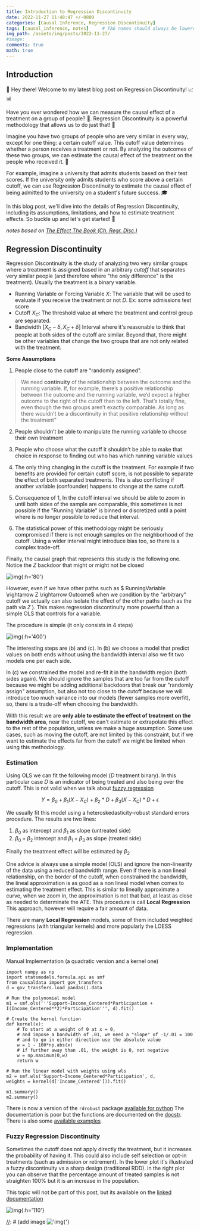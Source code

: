 ```yaml
---
title: Introduction to Regression Discontinuity
date: 2022-11-27 11:48:47 +/-0800
categories: [Causal Inference, Regression Discontinuity]
tags: [causal_inference, notes]     # TAG names should always be lowercase
img_path: /assets/img/posts/2022-11-27/
#image: 
comments: true
math: true
---
```


## Introduction 
👋 Hey there! Welcome to my latest blog post on Regression Discontinuity! 📈📊

Have you ever wondered how we can measure the causal effect of a treatment on a group of people? 🤔. Regression Discontinuity is a powerful methodology that allows us to do just that! 🙌

Imagine you have two groups of people who are very similar in every way, except for one thing: a certain cutoff value. This cutoff value determines whether a person receives a treatment or not. By analyzing the outcomes of these two groups, we can estimate the causal effect of the treatment on the people who received it. 🤯

For example, imagine a university that admits students based on their test scores. If the university only admits students who score above a certain cutoff, we can use Regression Discontinuity to estimate the causal effect of being admitted to the university on a student's future success. 🎓

In this blog post, we'll dive into the details of Regression Discontinuity, including its assumptions, limitations, and how to estimate treatment effects. So buckle up and let's get started! 🚀

*notes based on [The Effect The Book (Ch. Regr. Disc.)][1]*

## Regression Discontinuity
Regression Discontinuity is the study of analyzing two very similar groups where a treatment is assigned based in an arbitrary *cutoff* that separates very similar people (and therefore where "the only difference" is the treatment). Usually the treatment is a binary variable. 

- Running Variable or Forcing Variable $X$: The variable that will be used to evaluate if you receive the treatment or not $D$. Ex: some admissions test score 
- Cutoff $X_C$: The threshold value at where the treatment and control group are separated. 
- Bandwidth $[X_C - \delta, X_C + \delta]$ Interval where it's reasonable to think that people at both sides of the cutoff are similar. Beyond that, there might be other variables that change the two groups that are not only related with the treatment. 

**Some Assumptions**

1. People close to the cutoff are "randomly assigned". 
> We need **continuity** of the relationship between the outcome and the running variable. If, for example, there’s a positive relationship between the outcome and the running variable, we’d expect a higher outcome to the right of the cutoff than to the left. That’s totally fine, even though the two groups aren’t exactly comparable. As long as there wouldn’t be a discontinuity in that positive relationship without the treatment”

2. People shouldn’t be able to manipulate the running variable to choose their own treatment 

3. People who choose what the cutoff it shouldn’t be able to make that choice in response to finding out who has which running variable values

4. The only thing changing in the cutoff is the treatment. For example if two benefits are provided for certain cutoff score, is not possible to separate the effect of both separated treatments. This is also conflicting if another variable (confounder) happens to change at the same cutoff. 

5. Consequence of 1, In the cutoff interval we should be able to zoom in until both sides of the sample are comparable, this sometimes is not possible if the "Running Variable" is binned or discretized until a point where is no longer possible to reduce that interval. 

6. The statistical power of this methodology might be seriously compromised if there is not enough samples on the neighborhood of the cutoff. Using a wider interval might introduce bias too, so there is a complex trade-off. 

Finally, the causal graph that represents this study is the following one. Notice the $Z$ backdoor that might or might not be closed 

![img](regressiondiscontinuity-dag-1.png){:h='80'}


However, even if we have other paths such as $ RunningVariable \rightarrow Z \rightarrow Outcome$ when we condition by the "arbitrary" cutoff we actually can also isolate the effect of the other paths (such as the path via $Z$ ). This makes regression discontinuity more powerful than a simple OLS that controls for a variable. 

The procedure is simple (it only consists in 4 steps)

![img](regressiondiscontinuity-animation-1.png){:h='400'}


The interesting steps are (b) and (c). In (b) we choose a model that predict values on both ends without using the bandwidth interval also we fit two models one per each side. 

In (c) we constrained the model and re-fit it in the bandwidth region (both sides again). We should ignore the samples that are too far from the cutoff because we might be adding additional backdoors that break our "randomly assign" assumption, but also not too close to the cutoff because we will introduce too much variance into our models (fewer samples more overfit), so, there is a trade-off when choosing the bandwidth. 

With this result we are **only able to estimate the effect of treatment on the bandwidth area**, near the cutoff, we can't estimate or extrapolate this effect to the rest of the population, unless we make a huge assumption. Some use cases, such as moving the cutoff, are not limited by this constraint, but if we want to estimate the effects far from the cutoff we might be limited when using this methodology. 

### Estimation 

Using OLS we can fit the following model ($D$ treatment binary). In this particular case $D$ is an indicator of being treated and also being over the cutoff. This is not valid when we talk about [fuzzy regression](#fuzzy-regression-discontinuity)

$$ Y = \beta_0 + \beta_1(X-X_C) + \beta_2*D+\beta_3(X-X_C)*D+ \epsilon
$$

We usually fit this model using a heteroskedasticity-robust standard errors procedure. The results are two lines:

1. $\beta_0$ as intercept and $\beta_1$ as slope (untreated side)
2. $\beta_0 + \beta_2$ intercept and $\beta_1 + \beta_3$ as slope (treated side)

Finally the treatment effect will be estimated by $\beta_2$

One advice is always use a simple model (OLS) and ignore the non-linearity of the data using a reduced bandwidth range. Even if there is a non lineal relationship, on the border of the cutoff, when constrained the bandwidth, the lineal approximation is as good as a non lineal model when comes to estimating the treatment effect. This is similar to lineally approximate a curve, when we zoom in, the approximation is not that bad, at least as close as needed to determinate the ATE. This procedure is call **Local Regression** This approach, however will require a fair amount of data.

There are many **Local Regression** models, some of them included weighted regressions (with triangular kernels) and more popularly the LOESS regression. 

### Implementation 

Manual Implementation (a quadratic version and a kernel one)
```
import numpy as np
import statsmodels.formula.api as smf
from causaldata import gov_transfers
d = gov_transfers.load_pandas().data

# Run the polynomial model
m1 = smf.ols('''Support~Income_Centered*Participation + 
I(Income_Centered**2)*Participation''', d).fit()

# Create the kernel function
def kernel(x):
    # To start at a weight of 0 at x = 0,
    # and impose a bandwidth of .01, we need a "slope" of -1/.01 = 100
    # and to go in either direction use the absolute value
    w = 1 - 100*np.abs(x)
    # if further away than .01, the weight is 0, not negative
    w = np.maximum(0,w)
    return w

# Run the linear model with weights using wls
m2 = smf.wls('Support~Income_Centered*Participation', d,
weights = kernel(d['Income_Centered'])).fit()

m1.summary()
m2.summary()
```
There is now a version of the `rdrobust` package [available for python][2] The documentation is poor but the functions are documented on the [docstr][2]. There is also some [available examples][3]  

### Fuzzy Regression Discontinuity 

Sometimes the cutoff does not apply directly the treatment, but it increases the probability of having it. This could also include self selection or opt-in treatments (such as admission or retirement). In the lower plot it's illustrated a fuzzy discontinuity vs a sharp design (traditional RDD). in the right plot you can observe that the percentage amount of treated samples is not straighten 100% but it is an increase in the population. 

This topic will not be part of this post, but its available on the [linked documentation][1]



![img](regressiondiscontinuity-treatmentshare-1.png){:h='110'}





[//]: <> (References)
[1]: <https://theeffectbook.net/ch-RegressionDiscontinuity.html>
[2]: <https://github.com/rdpackages/rdrobust/blob/master/Python/rdrobust/src/rdrobust/rdrobust.py>
[3]: <https://github.com/rdpackages/rdrobust/blob/master/Python/rdrobust_illustration.py>

[//]: <> (Some snippets)
[//]: # (add image !['img]("){'}